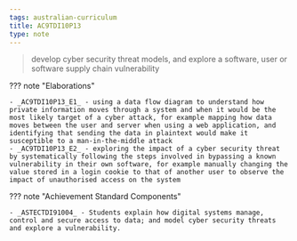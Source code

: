 ```yaml
---
tags: australian-curriculum
title: AC9TDI10P13
type: note
---
```

> develop cyber security threat models, and explore a software, user or software supply chain vulnerability

??? note "Elaborations"

	- _AC9TDI10P13_E1_ - using a data flow diagram to understand how private information moves through a system and when it would be the most likely target of a cyber attack, for example mapping how data moves between the user and server when using a web application, and identifying that sending the data in plaintext would make it susceptible to a man-in-the-middle attack
	- _AC9TDI10P13_E2_ - exploring the impact of a cyber security threat by systematically following the steps involved in bypassing a known vulnerability in their own software, for example manually changing the value stored in a login cookie to that of another user to observe the impact of unauthorised access on the system
??? note "Achievement Standard Components"

	- _ASTECTDI91004_ - Students explain how digital systems manage, control and secure access to data; and model cyber security threats and explore a vulnerability.